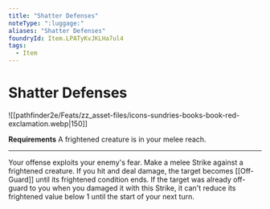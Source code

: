 ```yaml
---
title: "Shatter Defenses"
noteType: ":luggage:"
aliases: "Shatter Defenses"
foundryId: Item.LPATyKvJKLHa7ul4
tags:
  - Item
---
```


# Shatter Defenses
![[pathfinder2e/Feats/zz_asset-files/icons-sundries-books-book-red-exclamation.webp|150]]

**Requirements** A frightened creature is in your melee reach.

* * *

Your offense exploits your enemy's fear. Make a melee Strike against a frightened creature. If you hit and deal damage, the target becomes [[Off-Guard]] until its frightened condition ends. If the target was already off-guard to you when you damaged it with this Strike, it can't reduce its frightened value below 1 until the start of your next turn.
